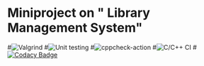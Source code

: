 # Miniproject on " Library Management System"
#![Valgrind](https://github.com/stepin104955/Miniproject-on-Library-management-system/workflows/Valgrind/badge.svg)
#![Unit testing](https://github.com/stepin104955/vinay/workflows/Unit%20testing/badge.svg)
#![cppcheck-action](https://github.com/stepin104955/vinay/workflows/cppcheck-action/badge.svg)
#![C/C++ CI](https://github.com/stepin104955/vinay/workflows/C/C++%20CI/badge.svg)
#[![Codacy Badge](https://app.codacy.com/project/badge/Grade/107216bc151c4290aee1cb0010df84ff)](https://www.codacy.com/gh/stepin104955/vinay/dashboard?utm_source=github.com&amp;utm_medium=referral&amp;utm_content=stepin104955/vinay&amp;utm_campaign=Badge_Grade)

